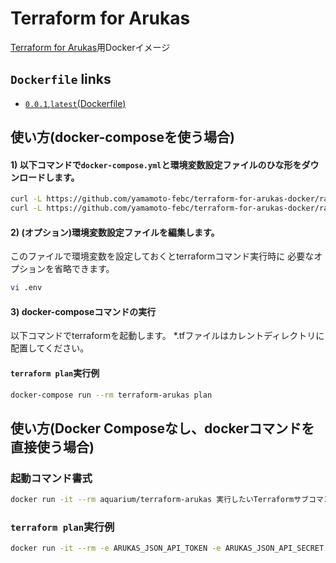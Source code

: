 # Terraform for Arukas

[Terraform for Arukas](https://github.com/yamamoto-febc/terraform-provider-arukas)用Dockerイメージ

## `Dockerfile` links

- [`0.0.1`,`latest`(Dockerfile)](https://github.com/yamamoto-febc/terraform-for-arukas-docker/tree/master/0.0.1/)


## 使い方(docker-composeを使う場合)

#### 1) 以下コマンドで`docker-compose.yml`と環境変数設定ファイルのひな形をダウンロードします。

```bash
curl -L https://github.com/yamamoto-febc/terraform-for-arukas-docker/raw/master/docker-compose.yml > docker-compose.yml
curl -L https://github.com/yamamoto-febc/terraform-for-arukas-docker/raw/master/env-sample > .env
```

#### 2) (**オプション**)環境変数設定ファイルを編集します。

このファイルで環境変数を設定しておくとterraformコマンド実行時に
必要なオプションを省略できます。

```bash
vi .env
```

#### 3) docker-composeコマンドの実行

以下コマンドでterraformを起動します。
*.tfファイルはカレントディレクトリに配置してください。

#### `terraform plan`実行例
```bash
docker-compose run --rm terraform-arukas plan
```

## 使い方(Docker Composeなし、dockerコマンドを直接使う場合)


### 起動コマンド書式

```bash
docker run -it --rm aquarium/terraform-arukas 実行したいTerraformサブコマンド
```

### `terraform plan`実行例
```bash
docker run -it --rm -e ARUKAS_JSON_API_TOKEN -e ARUKAS_JSON_API_SECRET -v $PWD:/work aquarium/terraform-arukas plan
```

